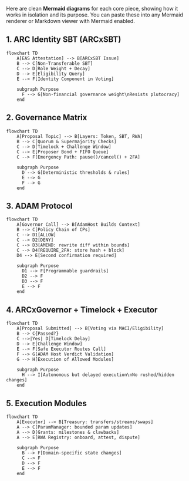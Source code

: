 Here are clean **Mermaid diagrams** for each core piece, showing how it works in isolation and its purpose. You can paste these into any Mermaid renderer or Markdown viewer with Mermaid enabled.

## **1. ARC Identity SBT (ARCxSBT)**

```mermaid
flowchart TD
    A[EAS Attestation] --> B[ARCxSBT Issue]
    B --> C[Non-Transferable SBT]
    C --> D[Role Weight + Decay]
    D --> E[Eligibility Query]
    E --> F[Identity Component in Voting]

    subgraph Purpose
      F --> G[Non-financial governance weight\nResists plutocracy]
    end
```

## **2. Governance Matrix**

```mermaid
flowchart TD
    A[Proposal Topic] --> B[Layers: Token, SBT, RWA]
    B --> C[Quorum & Supermajority Checks]
    C --> D[Timelock + Challenge Window]
    C --> E[Proposer Bond + FIFO Queue]
    C --> F[Emergency Path: pause()/cancel() + 2FA]

    subgraph Purpose
      D --> G[Deterministic thresholds & rules]
      E --> G
      F --> G
    end
```

## **3. ADAM Protocol**

```mermaid
flowchart TD
    A[Governor Call] --> B[AdamHost Builds Context]
    B --> C[Policy Chain of CPs]
    C --> D1[ALLOW]
    C --> D2[DENY]
    C --> D3[AMEND: rewrite diff within bounds]
    C --> D4[REQUIRE_2FA: store hash + block]
    D4 --> E[Second confirmation required]

    subgraph Purpose
      D1 --> F[Programmable guardrails]
      D2 --> F
      D3 --> F
      E --> F
    end
```

## **4. ARCxGovernor + Timelock + Executor**

```mermaid
flowchart TD
    A[Proposal Submitted] --> B[Voting via MACI/Eligibility]
    B --> C{Passed?}
    C -->|Yes| D[Timelock Delay]
    D --> E[Challenge Window]
    E --> F[Safe Executor Routes Call]
    F --> G[ADAM Host Verdict Validation]
    G --> H[Execution of Allowed Modules]

    subgraph Purpose
      H --> I[Autonomous but delayed execution\nNo rushed/hidden changes]
    end
```

## **5. Execution Modules**

```mermaid
flowchart TD
    A[Executor] --> B[Treasury: transfers/streams/swaps]
    A --> C[ParamManager: bounded param updates]
    A --> D[Grants: milestones & clawbacks]
    A --> E[RWA Registry: onboard, attest, dispute]

    subgraph Purpose
      B --> F[Domain-specific state changes]
      C --> F
      D --> F
      E --> F
    end
```
